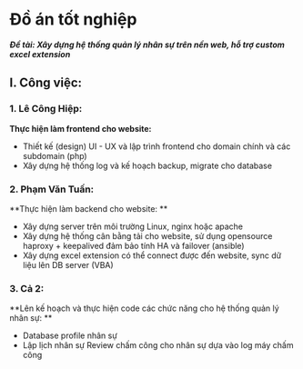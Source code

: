 # Đồ án tốt nghiệp

***Đề tài: Xây dựng hệ thống quản lý nhân sự trên nền web, hỗ trợ custom excel extension***

## I. Công việc:  

### 1. Lê Công Hiệp: 

**Thực hiện làm frontend cho website:**

 * Thiết kế (design) UI - UX và lập trình frontend cho domain chính và các subdomain (php) 
 * Xây dựng hệ thống log và kế hoạch backup, migrate cho database

### 2. Phạm Văn Tuấn: 

**Thực hiện làm backend cho website: **

 * Xây dựng server trên môi trường Linux, nginx hoặc apache 
 * Xây dựng hệ thống cân bằng tải cho website, sử dụng opensource haproxy + keepalived đảm bảo tính HA và failover (ansible) 
 * Xây dựng excel extension có thể connect được đến website, sync dữ liệu lên DB server (VBA)

###  3. Cả 2: 

**Lên kế hoạch và thực hiện code các chức năng cho hệ thống quản lý nhân sự:  **

 * Database profile nhân sự 
 * Lập lịch nhân sự Review chấm công cho nhân sự dựa vào log máy chấm công
